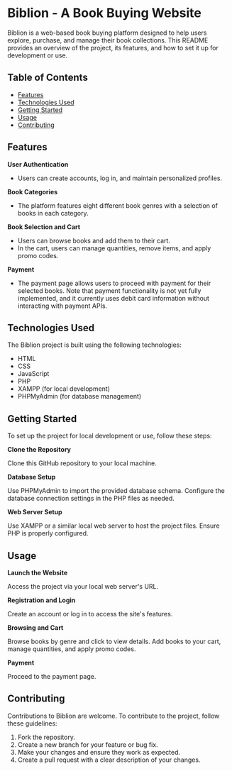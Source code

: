 # Biblion - A Book Buying Website

Biblion is a web-based book buying platform designed to help users explore, purchase, and manage their book collections. This README provides an overview of the project, its features, and how to set it up for development or use.

## Table of Contents

- [Features](#features)
- [Technologies Used](#technologies-used)
- [Getting Started](#getting-started)
- [Usage](#usage)
- [Contributing](#contributing)

## Features

**User Authentication**

- Users can create accounts, log in, and maintain personalized profiles.

**Book Categories**

- The platform features eight different book genres with a selection of books in each category.

**Book Selection and Cart**

- Users can browse books and add them to their cart.
- In the cart, users can manage quantities, remove items, and apply promo codes.

**Payment**

- The payment page allows users to proceed with payment for their selected books. Note that payment functionality is not yet fully implemented, and it currently uses debit card information without interacting with payment APIs.

## Technologies Used

The Biblion project is built using the following technologies:

- HTML
- CSS
- JavaScript
- PHP
- XAMPP (for local development)
- PHPMyAdmin (for database management)

## Getting Started

To set up the project for local development or use, follow these steps:

**Clone the Repository**

Clone this GitHub repository to your local machine.

**Database Setup**

Use PHPMyAdmin to import the provided database schema.
Configure the database connection settings in the PHP files as needed.

**Web Server Setup**

Use XAMPP or a similar local web server to host the project files.
Ensure PHP is properly configured.

## Usage

**Launch the Website**

Access the project via your local web server's URL.

**Registration and Login**

Create an account or log in to access the site's features.

**Browsing and Cart**

Browse books by genre and click to view details.
Add books to your cart, manage quantities, and apply promo codes.

**Payment**

Proceed to the payment page.

## Contributing

Contributions to Biblion are welcome. To contribute to the project, follow these guidelines:

1. Fork the repository.
2. Create a new branch for your feature or bug fix.
3. Make your changes and ensure they work as expected.
4. Create a pull request with a clear description of your changes.
